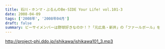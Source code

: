 ```yaml
---
title: 石川・ホンマ・ぶるんのBe-SIDE Your Life! vol.101-3
date: 2008-04-09
tags: ['2008年', '2008年04月']
draft: false
summary: ビーサイメンバーは野球好きなのか！？「元広島・新井」の「ファールボール」を泣く泣く手放したぶるん氏の元、野球観戦計画も発動中。レポートを待たれよ！おそらく空いているゲームを観戦する予定・・・らしい！！NAMAE
---
```


http://project-phi.ddo.jp/ishikawa/ishikawa101_3.mp3
